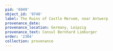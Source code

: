 ```yaml
---
pid: '6949'
object_id: '9740'
label: The Ruins of Castle Merxem, near Antwerp
provenance_date:
provenance_location: Germany, Leipzig
provenance_text: Consul Bernhard Limburger
order: '2304'
collection: provenance
---
```

